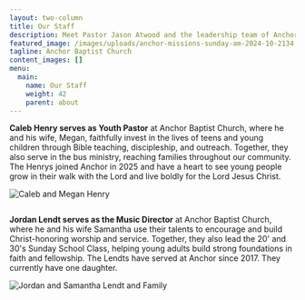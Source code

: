 ```yaml
---
layout: two-column
title: Our Staff
description: Meet Pastor Jason Atwood and the leadership team of Anchor Baptist Church
featured_image: /images/uploads/anchor-missions-sunday-am-2024-10-2134.jpg
tagline: Anchor Baptist Church
content_images: []
menu:
  main:
    name: Our Staff
    weight: 42
    parent: about
---
```

**Caleb Henry serves as Youth Pastor** at Anchor Baptist Church, where he and his wife, Megan, faithfully invest in the lives of teens and young children through Bible teaching, discipleship, and outreach.  Together, they also serve in the bus ministry, reaching families throughout our community.  The Henrys joined Anchor in 2025 and have a heart to see young people grow in their walk with the Lord and live boldly for the Lord Jesus Christ.

![Caleb and Megan Henry](/images/uploads/123_1.jpeg "Caleb and Megan Henry")

![]()

**Jordan Lendt serves as the Music Director** at Anchor Baptist Church, where he and his wife Samantha use their talents to encourage and build Christ-honoring worship and service.  Together, they also lead the 20' and 30's Sunday School Class, helping young adults build strong foundations in faith and fellowship.  The Lendts have served at Anchor since 2017.  They currently have one daughter.

![Jordan and Samantha Lendt and Family](/images/uploads/8q5a8463.jpg "Jordan and Samantha Lendt and Family")
